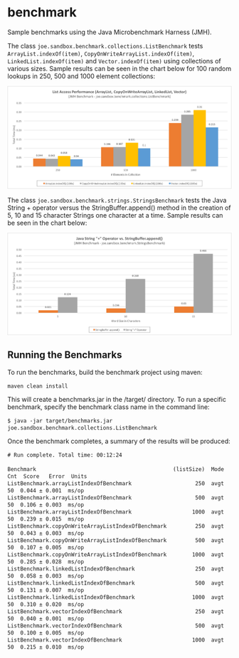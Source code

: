 # benchmark
Sample benchmarks using the Java Microbenchmark Harness (JMH).

The class `joe.sandbox.benchmark.collections.ListBenchmark` tests `ArrayList.indexOf(item)`, `CopyOnWriteArrayList.indexOf(item)`, `LinkedList.indexOf(item)` and `Vector.indexOf(item)` using collections of various sizes. Sample results can be seen in the chart below for 100 random lookups in 250, 500 and 1000 element collections:

![](https://github.com/jsicree/java-sandbox/blob/master/benchmark/docs/ListBenchmark_Sample_Results.png)

The class `joe.sandbox.benchmark.strings.StringsBenchmark` tests the Java String + operator versus the StringBuffer.append() method in the creation of 5, 10 and 15 character Strings one character at a time. Sample results can be seen in the chart below:

![](https://github.com/jsicree/java-sandbox/blob/master/benchmark/docs/StringsBenchmark_Sample_Results.png)

## Running the Benchmarks
To run the benchmarks, build the benchmark project using maven:  
```
maven clean install
```
This will create a benchmarks.jar in the /target/ directory. To run a specific benchmark, specify the benchmark class name in the command line:  
```
$ java -jar target/benchmarks.jar joe.sandbox.benchmark.collections.ListBenchmark
```
Once the benchmark completes, a summary of the results will be produced:  
```
# Run complete. Total time: 00:12:24
  
Benchmark                                           (listSize)  Mode  Cnt  Score   Error  Units
ListBenchmark.arrayListIndexOfBenchmark                    250  avgt   50  0.044 ± 0.001  ms/op
ListBenchmark.arrayListIndexOfBenchmark                    500  avgt   50  0.106 ± 0.003  ms/op
ListBenchmark.arrayListIndexOfBenchmark                   1000  avgt   50  0.239 ± 0.015  ms/op
ListBenchmark.copyOnWriteArrayListIndexOfBenchmark         250  avgt   50  0.043 ± 0.003  ms/op
ListBenchmark.copyOnWriteArrayListIndexOfBenchmark         500  avgt   50  0.107 ± 0.005  ms/op
ListBenchmark.copyOnWriteArrayListIndexOfBenchmark        1000  avgt   50  0.285 ± 0.028  ms/op
ListBenchmark.linkedListIndexOfBenchmark                   250  avgt   50  0.058 ± 0.003  ms/op
ListBenchmark.linkedListIndexOfBenchmark                   500  avgt   50  0.131 ± 0.007  ms/op
ListBenchmark.linkedListIndexOfBenchmark                  1000  avgt   50  0.310 ± 0.020  ms/op
ListBenchmark.vectorIndexOfBenchmark                       250  avgt   50  0.040 ± 0.001  ms/op
ListBenchmark.vectorIndexOfBenchmark                       500  avgt   50  0.100 ± 0.005  ms/op
ListBenchmark.vectorIndexOfBenchmark                      1000  avgt   50  0.215 ± 0.010  ms/op
```
